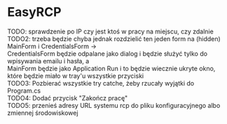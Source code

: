# EasyRCP

TODO: sprawdzenie po IP czy jest ktoś w pracy na miejscu, czy zdalnie <br />
TODO2: trzeba będzie chyba jednak rozdzielić ten jeden form na (hidden) MainForm i CredentialsForm -> <br />
CredentialsForm będzie odpalane jako dialog i będzie służyć tylko do wpisywania emailu i hasła, a <br />
MainForm będzie jako Application Run i to będzie wiecznie ukryte okno, które będzie miało w tray'u wszystkie przyciski <br />
TODO3: Pozbierać wszystkie try catche, żeby rzucały wyjątki do Program.cs <br />
TODO4: Dodać przycisk "Zakończ pracę" <br />
TODO5: przenieś adresy URL systemu rcp do pliku konfiguracyjnego albo zmiennej środowiskowej <br />